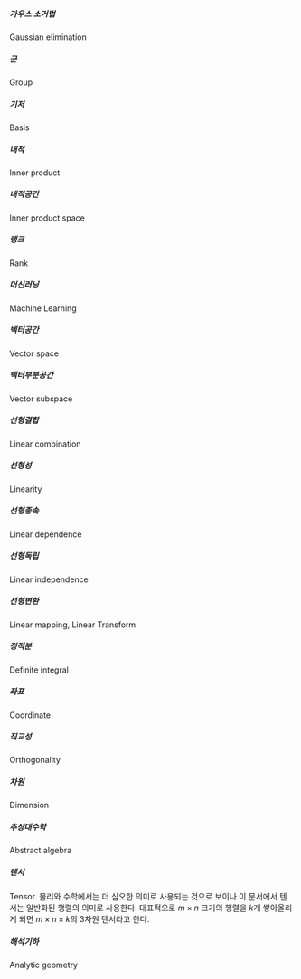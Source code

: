 ##### 가우스 소거법
Gaussian elimination

##### 군
Group

##### 기저
Basis

##### 내적
Inner product

##### 내적공간
Inner product space

##### 랭크
Rank

##### 머신러닝
Machine Learning

##### 벡터공간
Vector space

##### 벡터부분공간
Vector subspace

##### 선형결합
Linear combination

##### 선형성
Linearity

##### 선형종속
Linear dependence

##### 선형독립
Linear independence

##### 선형변환
Linear mapping, Linear Transform

##### 정적분
Definite integral

##### 좌표
Coordinate

##### 직교성
Orthogonality

##### 차원
Dimension

##### 추상대수학
Abstract algebra

##### 텐서
Tensor. 물리와 수학에서는 더 심오한 의미로 사용되는 것으로 보이나 이 문서에서 텐서는 일반화된 행렬의 의미로 사용한다. 대표적으로 $m \times n$ 크기의 행렬을 $k$개 쌓아올리게 되면 $m \times n \times k$의 3차원 텐서라고 한다.

##### 해석기하
Analytic geometry